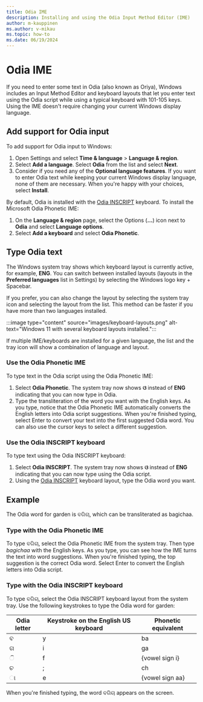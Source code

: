 ```yaml
---
title: Odia IME
description: Installing and using the Odia Input Method Editor (IME)
author: m-kauppinen
ms.author: v-mikau
ms.topic: how-to
ms.date: 06/19/2024
---
```


# Odia IME

If you need to enter some text in Odia (also known as Oriya), Windows includes an Input Method Editor and keyboard layouts that let you enter text using the Odia script while using a typical keyboard with 101-105 keys. Using the IME doesn't require changing your current Windows display language.

## Add support for Odia input

To add support for Odia input to Windows:

1. Open Settings and select **Time & language** > **Language & region**.
1. Select **Add a language**. Select **Odia** from the list and select **Next**.
1. Consider if you need any of the **Optional language features**. If you want to enter Odia text while keeping your current Windows display language, none of them are necessary. When you're happy with your choices, select **Install**.

By default, Odia is installed with the [Odia INSCRIPT](../keyboards/kbdinori.md) keyboard. To install the Microsoft Odia Phonetic IME:

1. On the **Language & region** page, select the Options (**…**) icon next to **Odia** and select **Language options**.
1. Select **Add a keyboard** and select **Odia Phonetic**.

## Type Odia text

The Windows system tray shows which keyboard layout is currently active, for example, **ENG**. You can switch between installed layouts (layouts in the **Preferred languages** list in Settings) by selecting the Windows logo key + Spacebar.

If you prefer, you can also change the layout by selecting the system tray icon and selecting the layout from the list. This method can be faster if you have more than two languages installed.

:::image type="content" source="images/keyboard-layouts.png" alt-text="Windows 11 with several keyboard layouts installed.":::

If multiple IME/keyboards are installed for a given language, the list and the tray icon will show a combination of language and layout.

### Use the Odia Phonetic IME

To type text in the Odia script using the Odia Phonetic IME:

1. Select **Odia Phonetic**. The system tray now shows **ଓ** instead of **ENG** indicating that you can now type in Odia.
1. Type the transliteration of the word you want with the English keys. As you type, notice that the Odia Phonetic IME automatically converts the English letters into Odia script suggestions. When you're finished typing, select Enter to convert your text into the first suggested Odia word. You can also use the cursor keys to select a different suggestion.

### Use the Odia INSCRIPT keyboard

To type text using the Odia INSCRIPT keyboard:

1. Select **Odia INSCRIPT**. The system tray now shows **ଓ** instead of **ENG** indicating that you can now type using the Odia script.
1. Using the [Odia INSCRIPT](../keyboards/kbdinori.md) keyboard layout, type the Odia word you want.

## Example

The Odia word for garden is ବଗିଚା, which can be transliterated as bagichaa.

### Type with the Odia Phonetic IME

To type ବଗିଚା, select the Odia Phonetic IME from the system tray. Then type *bagichaa* with the English keys. As you type, you can see how the IME turns the text into word suggestions. When you're finished typing, the top suggestion is the correct Odia word. Select Enter to convert the English letters into Odia script.

### Type with the Odia INSCRIPT keyboard

To type ବଗିଚା, select the Odia INSCRIPT keyboard layout from the system tray. Use the following keystrokes to type the Odia word for garden:

| Odia letter | Keystroke on the English US keyboard | Phonetic equivalent |
|-------------|--------------------------------------|---------------------|
| ବ | y | ba |
| ଗ | i | ga |
| ◌ି | f | {vowel sign i} |
| ଚ | ; | ch |
| ◌ା | e | {vowel sign aa} |

When you're finished typing, the word ବଗିଚା appears on the screen.
